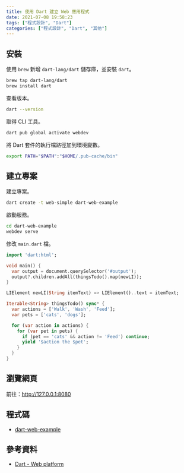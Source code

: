 ```yaml
---
title: 使用 Dart 建立 Web 應用程式
date: 2021-07-08 19:58:23
tags: ["程式設計", "Dart"]
categories: ["程式設計", "Dart", "其他"]
---
```


## 安裝

使用 `brew` 新增 `dart-lang/dart` 儲存庫，並安裝 `dart`。

```BASH
brew tap dart-lang/dart
brew install dart
```

查看版本。

```BASH
dart --version
```

取得 CLI 工具。

```BASH
dart pub global activate webdev
```

將 Dart 套件的執行檔路徑加到環境變數。

```BASH
export PATH="$PATH":"$HOME/.pub-cache/bin"
```

## 建立專案

建立專案。

```BASH
dart create -t web-simple dart-web-example
```

啟動服務。

```BASH
cd dart-web-example
webdev serve
```

修改 `main.dart` 檔。

```DART
import 'dart:html';

void main() {
  var output = document.querySelector('#output');
  output?.children.addAll(thingsTodo().map(newLI));
}

LIElement newLI(String itemText) => LIElement()..text = itemText;

Iterable<String> thingsTodo() sync* {
  var actions = ['Walk', 'Wash', 'Feed'];
  var pets = ['cats', 'dogs'];

  for (var action in actions) {
    for (var pet in pets) {
      if (pet == 'cats' && action != 'Feed') continue;
      yield '$action the $pet';
    }
  }
}
```

## 瀏覽網頁

前往：<http://127.0.0.1:8080>

## 程式碼

- [dart-web-example](https://github.com/memochou1993/dart-web-example)

## 參考資料

- [Dart - Web platform](https://dart.dev/web)
